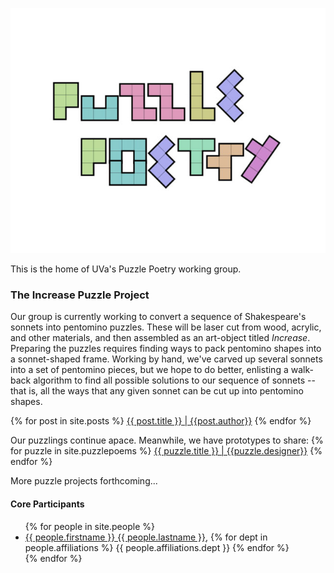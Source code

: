![Puzzle Poetry](/images/PP-logo.jpg)

This is the home of UVa's Puzzle Poetry working group.

### The Increase Puzzle Project
Our group is currently working to convert a sequence of Shakespeare's sonnets into pentomino puzzles. These will be laser cut from wood, acrylic, and other materials, and then assembled as an art-object titled _Increase_. Preparing the puzzles requires finding ways to pack pentomino shapes into a sonnet-shaped frame. Working by hand, we've carved up several sonnets into a set of pentomino pieces, but we hope to do better, enlisting a walk-back algorithm to find all possible solutions to our sequence of sonnets -- that is, all the ways that any given sonnet can be cut up into pentomino shapes.



{% for post in site.posts %}
<a href="{{ site.baseurl }}{{ post.url }}">{{ post.title }} | {{post.author}}</a>
{% endfor %}


Our puzzlings continue apace. Meanwhile, we have prototypes to share: 
{% for puzzle in site.puzzlepoems %}
<a href="{{ site.baseurl }}{{ puzzle.url }}">{{ puzzle.title }} | {{puzzle.designer}}</a>
{% endfor %}



<!--Our puzzlings continue apace. Meanwhile, we have prototypes to share:
1. [Sonnet 16](./puzzlepoems/sonnet16.html), Neal Curtis
2. ["Ah! Sun-Flower,"](./puzzlepoems/sunflower.html) Brad Pasanek -->

More puzzle projects forthcoming...

#### Core Participants
<ul>
{% for people in site.people %}
<li>
    <a href="people/{{people.lastname}}-{{people.firstname}}.html">{{ people.firstname }} {{ people.lastname }}</a>, 
    {% for dept in people.affiliations %}
        {{ people.affiliations.dept }}
    {% endfor %}</li>
{% endfor %}
</ul>